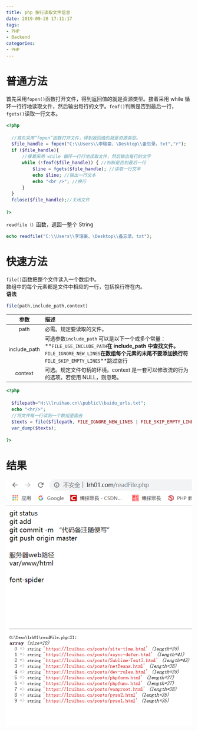 ```yaml
---
title: php 按行读取文件信息
date: 2019-09-28 17:11:17
tags:
- PHP
- Backend
categories:
- PHP
---
```


# 普通方法
首先采用`fopen()`函数打开文件，得到返回值的就是资源类型。接着采用 while 循环一行行地读取文件，然后输出每行的文字。`feof()`判断是否到最后一行，`fgets()`读取一行文本。
<!--more-->
```php
<?php

  //首先采用“fopen”函数打开文件，得到返回值的就是资源类型。
  $file_handle = fopen("C:\\Users\\李瑞豪、\Desktop\\备忘录。txt","r");
  if ($file_handle){
      //接着采用 while 循环一行行地读取文件，然后输出每行的文字
      while (!feof($file_handle)) { //判断是否到最后一行
          $line = fgets($file_handle); //读取一行文本
          echo $line; //输出一行文本
          echo "<br />"; //换行
      }
  }
  fclose($file_handle);//关闭文件

?>
```
`readfile（）`函数，返回一整个 String
```php
echo readfile("C:\\Users\\李瑞豪、\Desktop\\备忘录。txt");
```

# 快速方法
`file()`函数把整个文件读入一个数组中。  
数组中的每个元素都是文件中相应的一行，包括换行符在内。  
**语法**
```php
file(path,include_path,context) 
```
|参数|描述|
|:-:|:--|
|path|必需。规定要读取的文件。|
|include_path|可选参数`include_path` 可以是以下一个或多个常量：<br/>**`FILE_USE_INCLUDE_PATH`**在 include_path 中查找文件。<br/>**`FILE_IGNORE_NEW_LINES`**在数组每个元素的末尾不要添加换行符<br/>**`FILE_SKIP_EMPTY_LINES`**跳过空行|
|context|可选。规定文件句柄的环境。context 是一套可以修改流的行为的选项。若使用 NULL，则忽略。|

```php
<?php

  $filepath="H:\\lruihao.cn\\public\\baidu_urls.txt";
  echo "<hr/>";
  //将文件每一行读到一个数组里面去
  $texts = file($filepath, FILE_IGNORE_NEW_LINES | FILE_SKIP_EMPTY_LINES);
  var_dump($texts);

?>
```

# 结果
![读取文件结果](images/readFile.png)